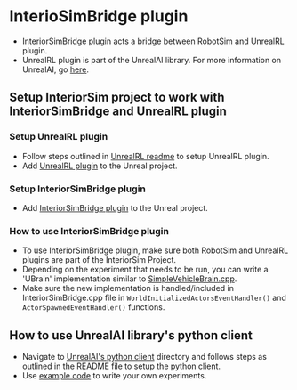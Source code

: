 # InterioSimBridge plugin
- InteriorSimBridge plugin acts a bridge between RobotSim and UnrealRL plugin.
- UnrealRL plugin is part of the UnrealAI library. For more information on UnrealAI, go [here](../code/thirdparty/unreal-ai/README.md).

## Setup InteriorSim project to work with InteriorSimBridge and UnrealRL plugin

### Setup UnrealRL plugin
- Follow steps outlined in [UnrealRL readme](../code/thirdparty/unreal-ai/README.md) to setup UnrealRL plugin.
- Add [UnrealRL plugin](../code/thirdparty/unreal-ai/unreal/Plugins/UnrealRL) to the Unreal project.

### Setup InteriorSimBridge plugin
- Add [InteriorSimBridge plugin](../code/unreal_plugins/InteriorSimBridge) to the Unreal project.

### How to use InteriorSimBridge plugin

- To use InteriorSimBridge plugin, make sure both RobotSim and UnrealRL plugins are part of the InteriorSim Project.
- Depending on the experiment that needs to be run, you can write a 'UBrain' implementation similar to [SimpleVehicleBrain.cpp](../code/unreal_plugins/InteriorSimBridge/Source/InteriorSimBridge/SimpleVehicleBrain.cpp).
- Make sure the new implementation is handled/included in InteriorSimBridge.cpp file in `WorldInitializedActorsEventHandler()` and `ActorSpawnedEventHandler()` functions.

## How to use UnrealAI library's python client
- Navigate to [UnrealAI's python client](../code/thirdparty/unreal-ai/client/python) directory and follows steps as outlined in the README file to setup the python client.
- Use [example code](../code/python_client/example_code.py) to write your own experiments.

